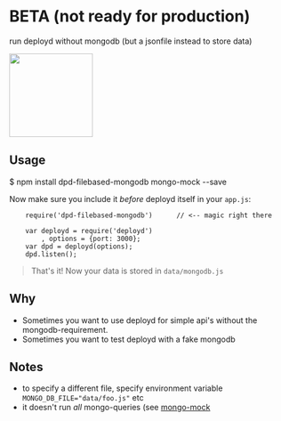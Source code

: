 # BETA (not ready for production) 

run deployd without mongodb (but a jsonfile instead to store data)

<img src="https://media0.giphy.com/media/3o7TKDMPKsakcn9NU4/200.gif" width="150" style="width:150px"/>

## Usage 

   $ npm install dpd-filebased-mongodb mongo-mock --save

Now make sure you include it *before* deployd itself in your `app.js`:

		require('dpd-filebased-mongodb')      // <-- magic right there

		var deployd = require('deployd')
			, options = {port: 3000};
		var dpd = deployd(options);
		dpd.listen();

> That's it! Now your data is stored in `data/mongodb.js` 

## Why 

* Sometimes you want to use deployd for simple api's without the mongodb-requirement.
* Sometimes you want to test deployd with a fake mongodb

## Notes 

* to specify a different file, specify environment variable `MONGO_DB_FILE="data/foo.js"` etc
* it doesn't run *all* mongo-queries (see [mongo-mock](https://npmjs.org/package/mongomock)
